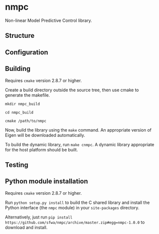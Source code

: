 # nmpc

Non-linear Model Predictive Control library.


## Structure


## Configuration


## Building

Requires `cmake` version 2.8.7 or higher.

Create a build directory outside the source tree, then use cmake to generate
the makefile.

`mkdir nmpc_build`

`cd nmpc_build`

`cmake /path/to/nmpc`

Now, build the library using the `make` command. An appropriate version of
Eigen will be downloaded automatically.

To build the dynamic library, run `make cnmpc`. A dynamic library appropriate
for the host platform should be built.


## Testing


## Python module installation

Requires `cmake` version 2.8.7 or higher.

Run `python setup.py install` to build the C shared library and install the
Python interface (the `nmpc` module) in your `site-packages` directory.

Alternatively, just run `pip install https://github.com/sfwa/nmpc/archive/master.zip#egg=nmpc-1.0.0`
to download and install.
